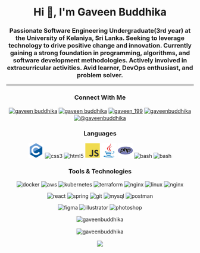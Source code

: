 <h1 align="center">Hi 👋, I'm Gaveen Buddhika</h1>
<h3 align="center">Passionate Software Engineering Undergraduate(3rd year) at the University of Kelaniya, Sri Lanka. Seeking to leverage technology to drive positive change and innovation. Currently gaining a strong foundation in programming, algorithms, and software development methodologies. Actively involved in extracurricular activities. Avid learner, DevOps enthusiast, and problem solver.</h3>
<hr>
<h3 align="center">Connect With Me</h3>
<p align="center">
<a href="https://www.linkedin.com/in/gaveen-buddhika-a41159257/" target="blank"><img align="center" src="https://cdn.jsdelivr.net/gh/devicons/devicon@latest/icons/linkedin/linkedin-original.svg" alt="gaveen buddhika" height="30" width="40" /></a>
<a href="https://www.facebook.com/gaveen.buddhika" target="blank"><img align="center" src="https://cdn.jsdelivr.net/gh/devicons/devicon@latest/icons/facebook/facebook-original.svg" alt="gaveen buddhika" height="30" width="40" /></a>
<a href="https://instagram.com/gaveen_199" target="blank"><img align="center" src="https://raw.githubusercontent.com/rahuldkjain/github-profile-readme-generator/master/src/images/icons/Social/instagram.svg" alt="gaveen_199" height="30" width="40" /></a>
<a href="https://www.behance.net/gaveenbuddhika199" target="blank"> <img align="center"  src="https://cdn.jsdelivr.net/gh/devicons/devicon@latest/icons/behance/behance-original.svg"
 alt="gaveenbuddhika" height="30" width="40" /></a>
<a href="https://medium.com/@buddhikagaveen2021" target="blank"><img align="center" src="https://raw.githubusercontent.com/rahuldkjain/github-profile-readme-generator/master/src/images/icons/Social/medium.svg" alt="@gaveenbuddhika" height="30" width="40" /></a>
</p> <p></p>




<h3 align="center">Languages</h3>
<p align="center"> 
  <img src="https://raw.githubusercontent.com/devicons/devicon/master/icons/c/c-original.svg" alt="c" width="40" height="40"/> 
  <img src="https://www.svgrepo.com/show/373535/css.svg" alt="css3" width="40" height="40"/> 
  <img src="https://www.svgrepo.com/show/452228/html-5.svg" alt="html5" width="40" height="40"/> 
  <img src="https://raw.githubusercontent.com/devicons/devicon/master/icons/javascript/javascript-original.svg" alt="javascript" width="40" height="40"/> 
  <img src="https://raw.githubusercontent.com/devicons/devicon/master/icons/java/java-original.svg" alt="java" width="40" height="40"/> 
  <img src="https://raw.githubusercontent.com/devicons/devicon/master/icons/php/php-original.svg" alt="php" width="40" height="40"/> 
  <img src="https://www.svgrepo.com/show/353478/bash-icon.svg" alt="bash" width="40" height="40"/> 
  <img src="https://www.svgrepo.com/show/452091/python.svg" alt="bash" width="40" height="40"/> </p>

<h3 align="center">Tools & Technologies</h3>

<p align="center">
  <img src="https://cdn.jsdelivr.net/gh/devicons/devicon@latest/icons/docker/docker-original.svg" alt="docker" width="40" height="40"/> 
  <img src="https://cdn.jsdelivr.net/gh/devicons/devicon@latest/icons/amazonwebservices/amazonwebservices-plain-wordmark.svg" alt="aws" width="40" height="40"/> 
  <img src="https://www.svgrepo.com/show/376331/kubernetes.svg" alt="kubernetes" width="40" height="40"/>
  <img src="https://cdn.jsdelivr.net/gh/devicons/devicon@latest/icons/terraform/terraform-original.svg" alt="terraform" width="40" height="40"/> 
  <img src="https://cdn.jsdelivr.net/gh/devicons/devicon@latest/icons/githubactions/githubactions-original.svg" alt="nginx" width="40" height="40"/>
  <img src="https://cdn.jsdelivr.net/gh/devicons/devicon@latest/icons/linux/linux-original.svg" alt="linux" width="40" height="40"/>
  <img src="https://www.svgrepo.com/show/303554/nginx-logo.svg" alt="nginx" width="40" height="40"/> 
  
</p>

<p align="center">
  <img src="https://cdn.jsdelivr.net/gh/devicons/devicon@latest/icons/react/react-original.svg" alt="react" width="40" height="40"/> 
  <img src="https://www.vectorlogo.zone/logos/springio/springio-icon.svg" alt="spring" width="40" height="40"/> 
  <img src="https://cdn.jsdelivr.net/gh/devicons/devicon@latest/icons/git/git-original.svg" alt="git" width="40" height="40"/> 
  <img src="https://cdn.jsdelivr.net/gh/devicons/devicon@latest/icons/mysql/mysql-original.svg" alt="mysql" width="40" height="40"/> 
  <img src="https://www.vectorlogo.zone/logos/getpostman/getpostman-icon.svg" alt="postman" width="40" height="40"/> 
  </p>   


  <p align="center">
 <img src="https://cdn.jsdelivr.net/gh/devicons/devicon@latest/icons/figma/figma-original.svg" alt="figma" width="40" height="40"/> 
 <img src="https://cdn.jsdelivr.net/gh/devicons/devicon@latest/icons/illustrator/illustrator-plain.svg" alt="illustrator" width="40" height="40"/> 
 <img src="https://cdn.jsdelivr.net/gh/devicons/devicon@latest/icons/photoshop/photoshop-original.svg" alt="photoshop" width="40" height="40"/> 
  </p>

<p></p>
<p align ="center"><img align="center" src="https://github-readme-stats.vercel.app/api/top-langs?username=gaveenbuddhika&show_icons=true&locale=en&layout=compact" alt="gaveenbuddhika" /></p>
<p  align="center"><img align="center" src="https://github-readme-stats.vercel.app/api?username=gaveenbuddhika&show_icons=true&locale=en" alt="gaveenbuddhika" /></p>
<p align="center"><img align="center" src ="https://streak-stats.demolab.com/?user=GaveenBuddhika&theme=default"/> </p>

